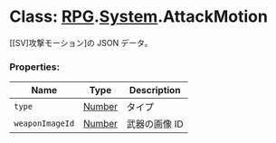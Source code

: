 # Class: [RPG](RPG.md).[System](RPG.System.md).AttackMotion

[[SV]攻撃モーション]の JSON データ。

### Properties:

| Name            | Type                | Description   |
| --------------- | ------------------- | ------------- |
| `type`          | [Number](Number.md) | タイプ        |
| `weaponImageId` | [Number](Number.md) | 武器の画像 ID |
